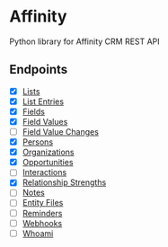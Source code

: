 # Affinity
Python library for Affinity CRM REST API

## Endpoints
- [x] [Lists](https://api-docs.affinity.co/#lists)
- [x] [List Entries](https://api-docs.affinity.co/#list-entries)
- [x] [Fields](https://api-docs.affinity.co/#fields)
- [x] [Field Values](https://api-docs.affinity.co/#field-values)
- [ ] [Field Value Changes](https://api-docs.affinity.co/#field-value-changes)
- [x] [Persons](https://api-docs.affinity.co/#persons)
- [x] [Organizations](https://api-docs.affinity.co/#organizations) 
- [x] [Opportunities](https://api-docs.affinity.co/#opportunities)
- [ ] [Interactions](https://api-docs.affinity.co/#interactions) 
- [x] [Relationship Strengths](https://api-docs.affinity.co/#relationship-strengths)
- [ ] [Notes](https://api-docs.affinity.co/#notes)
- [ ] [Entity Files](https://api-docs.affinity.co/#entity-files)
- [ ] [Reminders](https://api-docs.affinity.co/#reminders)
- [ ] [Webhooks](https://api-docs.affinity.co/#webhooks)
- [ ] [Whoami](https://api-docs.affinity.co/#whoami)
